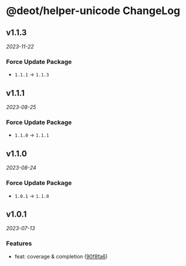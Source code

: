 # @deot/helper-unicode ChangeLog

## v1.1.3

_2023-11-22_

### Force Update Package

- `1.1.1` -> `1.1.3`

## v1.1.1

_2023-08-25_

### Force Update Package

- `1.1.0` -> `1.1.1`

## v1.1.0

_2023-08-24_

### Force Update Package

- `1.0.1` -> `1.1.0`

## v1.0.1

_2023-07-13_

### Features

- feat: coverage & completion ([90f8fa6](https://github.com/deot/helper/commit/90f8fa6fe993ed06848c03f74588a330f7b013b2))
